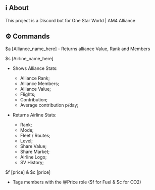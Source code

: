 ## ℹ️ About
This project is a Discord bot for One Star World | AM4 Alliance  

## ⚙ Commands
$a [Alliance_name_here] - Returns alliance Value, Rank and Members  

$s [Airline_name_here]  
- Shows Alliance Stats:
  - Alliance Rank;
  - Alliance Members;
  - Alliance Value;
  - Flights;
  - Contribution;
  - Average contribution p/day; 
  
- Returns Airline Stats:  
  - Rank;    
  - Mode;   
  - Fleet / Routes; 
  - Level;  
  - Share Value;  
  - Share Market;
  - Airline Logo;  
  - SV History;
  
$f [price] & $c [price]  
- Tags members with the @Price role ($f for Fuel & $c for CO2)
